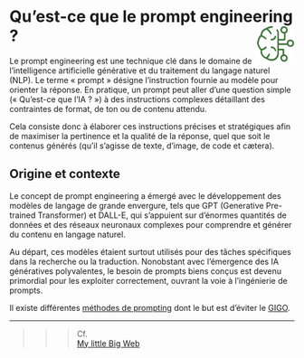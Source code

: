 # **Qu’est-ce que le prompt engineering ?** <a href="../"><img src="https://github.com/MiKL5/BI/raw/master/assets/bi.svg" alt="Les intelligences artificielles" align="right" height="64px"></a></h1>

Le prompt engineering est une technique clé dans le domaine de l’intelligence artificielle générative et du traitement du langage naturel (NLP). Le terme « prompt » désigne l’instruction fournie au modèle pour orienter la réponse. En pratique, un prompt peut aller d’une question simple (« Qu’est-ce que l’IA ? ») à des instructions complexes détaillant des contraintes de format, de ton ou de contenu attendu.

Cela consiste donc à élaborer ces instructions précises et stratégiques afin de maximiser la pertinence et la qualité de la réponse, quel que soit le contenus générés (qu’il s’agisse de texte, d’image, de code et cætera).

## Origine et contexte
Le concept de prompt engineering a émergé avec le développement des modèles de langage de grande envergure, tels que GPT (Generative Pre-trained Transformer) et DALL-E, qui s’appuient sur d’énormes quantités de données et des réseaux neuronaux complexes pour comprendre et générer du contenu en langage naturel.

Au départ, ces modèles étaient surtout utilisés pour des tâches spécifiques dans la recherche ou la traduction. Nonobstant avec l’émergence des IA génératives polyvalentes, le besoin de prompts biens conçus est devenu primordial pour les exploiter correctement, ouvrant la voie à l’ingénierie de prompts.

Il existe différentes [méthodes de prompting](../types) dont le but est d’éviter le [GIGO](../gigo).
___
>>> Cf.  
[My little Big Web](https://mylittlebigweb.com/blogue/prompt-engineering/#i3pcroe6k)
